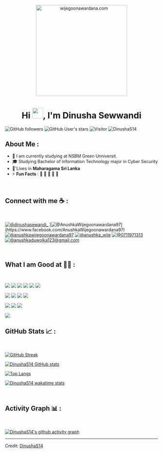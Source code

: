 <div align="center" width="50">
    <img alt="wijegoonawardana.com" src="./assets/oh hi there.png" width="300"/>
</div>
<h1 align="center">Hi <img src="https://media.giphy.com/media/hvRJCLFzcasrR4ia7z/giphy.gif" width="35">, I'm Dinusha Sewwandi</h1>

![GitHub followers](https://img.shields.io/github/followers/DinushaS14?style=social)
![GitHub User's stars](https://img.shields.io/github/stars/DinushaS14?style=social)
![Visitor](https://visitor-badge.laobi.icu/badge?page_id=DinushaS14.repoName)
<img src="https://komarev.com/ghpvc/?username=DinushaS14" alt="DinushaS14" />


## About Me :

- 🏢 I am currently studying at NSBM Green Unniversit.
- 🎓 Studying Bachelor of Information Technology major in Cyber Security
- 🏡'Lives in **Maharagama Sri Lanka**
- ⚡ **Fun Facts** : 🍕 🏉 🏏 🎥 🚞

<br>

## Connect with me ☕ :

<br>

[![@dinushasewandi_](https://img.icons8.com/fluency/48/000000/instagram-new.png "@dinushasewandi_")](https://www.instagram.com/dinushasewwandi_/#) [![@AnushkaWijegoonawardana97](https://web.facebook.com/profile.php?id=100086070984480"@AnushkaWijegoonawardana97")](https://www.facebook.com/AnushkaWijegoonawardana97) [![@anushkawijegoonawardana97](https://img.icons8.com/fluency/48/000000/linkedin.png "@anushkawijegoonawardana97")](https://www.linkedin.com/in/anushkawijegoonawardana97/) [![@anushka_wije](https://img.icons8.com/fluency/48/000000/twitter-squared.png "@anushka_wije")](https://twitter.com/anushka_wije) [![@0711971313](https://img.icons8.com/fluency/48/000000/phone-disconnected.png "@0711971313")](tel:0711971313) [![@anushkaduwolka123@gmail.com](https://img.icons8.com/fluency/48/000000/apple-mail.png "@anushkaduwolka123@gmail.com")](anushkaduwolka123@gmail.com)

<br>

## What I am Good at 🧑‍💻 :

<br>

<img src="https://img.icons8.com/color/48/000000/html-5--v1.png"/> <img src="https://img.icons8.com/color/48/000000/css3.png"/> <img src="https://img.icons8.com/color/48/000000/sass.png"/> <img src="https://img.icons8.com/color/48/000000/javascript--v1.png"/> <img src="https://img.icons8.com/office/48/000000/react.png"/> <img src="https://img.icons8.com/color/48/000000/nextjs.png"/>

<img src="https://img.icons8.com/color/48/000000/java-coffee-cup-logo--v1.png"/> <img src="https://img.icons8.com/officel/48/000000/php-logo.png"/> <img src="https://img.icons8.com/fluency/48/000000/laravel.png"/> <img src="https://img.icons8.com/fluency/48/000000/wordpress.png"/>

<img src="https://img.icons8.com/color/48/000000/mysql-logo.png"/> <img src="https://img.icons8.com/color/48/000000/mongodb.png"/> <img src="https://img.icons8.com/color/48/000000/firebase.png"/>

<img src="https://img.icons8.com/color/48/000000/npm.png"/>

<br>



## GitHub Stats 📈 :

<br>

[![GitHub Streak](https://github-readme-streak-stats.herokuapp.com?user=DinushaS14&theme=algolia&date_format=M%20j%5B%2C%20Y%5D)](https://git.io/streak-stats)

[![DinushaS14 GitHub stats](https://github-readme-stats.vercel.app/api?username=DinushaS14&theme=algolia)](https://github.com/DinushaS14/github-readme-stats)

[![Top Langs](https://github-readme-stats.vercel.app/api/top-langs/?username=DinushaS14&theme=algolia)](https://github.com/DinushaS14/github-readme-stats)

[![DinushaS14 wakatime stats](https://github-readme-stats.vercel.app/api/wakatime?username=YOUR_WAKATIME_USERNAME&theme=algolia)](https://github.com/DinushaS14/github-readme-stats)


<br>



## Activity Graph 📊 :

<br>

[![DinushaS14's github activity graph](https://activity-graph.herokuapp.com/graph?username=DinushaS14&bg_color=000&color=fff&line=00E676&point=fff&hide_border=true)](https://github.com/ashutosh00710/github-readme-activity-graph)

---

Credit: [DinushaS14](https://github.com/DinushaS14)



